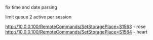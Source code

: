 
fix time and date parsing

limit queue 2 active per session

http://10.0.0.100/RemoteCommands/SetStoragePlace=S1563 - rose
http://10.0.0.100/RemoteCommands/SetStoragePlace=S1564 - heart
